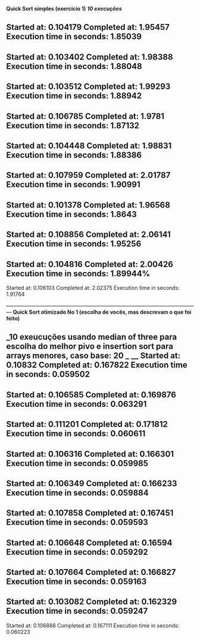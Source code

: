 **Quick Sort simples (exercício 1)**
_**10 execuções**_

Started at: 0.104179
Completed at: 1.95457
Execution time in seconds: 1.85039
--
Started at: 0.103402
Completed at: 1.98388
Execution time in seconds: 1.88048
--
Started at: 0.103512
Completed at: 1.99293
Execution time in seconds: 1.88942
--
Started at: 0.106785
Completed at: 1.9781
Execution time in seconds: 1.87132
--
Started at: 0.104448
Completed at: 1.98831
Execution time in seconds: 1.88386
--
Started at: 0.107959
Completed at: 2.01787
Execution time in seconds: 1.90991
--
Started at: 0.101378
Completed at: 1.96568
Execution time in seconds: 1.8643
--
Started at: 0.108856
Completed at: 2.06141
Execution time in seconds: 1.95256
--
Started at: 0.104816
Completed at: 2.00426
Execution time in seconds: 1.89944%   
--Started at: 0.106103
Completed at: 2.02375
Execution time in seconds: 1.91764—————————————————————————————————————**Quick Sort otimizado No 1 (escolha de vocês, mas descrevam o que foi feito)**

**_10 exeucuções usando median of three para escolha do melhor pivo e insertion sort para arrays menores, caso base: 20
_**
__
Started at: 0.10832
Completed at: 0.167822
Execution time in seconds: 0.059502
--
Started at: 0.106585
Completed at: 0.169876
Execution time in seconds: 0.063291
--
Started at: 0.111201
Completed at: 0.171812
Execution time in seconds: 0.060611
--
Started at: 0.106316
Completed at: 0.166301
Execution time in seconds: 0.059985
--
Started at: 0.106349
Completed at: 0.166233
Execution time in seconds: 0.059884
--
Started at: 0.107858
Completed at: 0.167451
Execution time in seconds: 0.059593
--
Started at: 0.106648
Completed at: 0.16594
Execution time in seconds: 0.059292
--
Started at: 0.107664
Completed at: 0.166827
Execution time in seconds: 0.059163
--
Started at: 0.103082
Completed at: 0.162329
Execution time in seconds: 0.059247
--
Started at: 0.106888
Completed at: 0.167111
Execution time in seconds: 0.060223